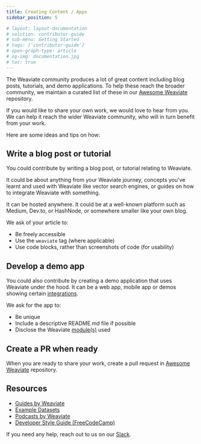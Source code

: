 ```yaml
---
title: Creating Content / Apps
sidebar_position: 5

# layout: layout-documentation
# solution: contributor-guide
# sub-menu: Getting Started
# tags: ['contributor-guide']
# open-graph-type: article
# og-img: documentation.jpg
# toc: true
---
```

The Weaviate community produces a lot of great content including blog posts, tutorials, and demo applications. To help these reach the broader community, we maintain a curated list of these in our [Awesome Weaviate](https://github.com/semi-technologies/awesome-weaviate) repository. 

If you would like to share your own work, we would love to hear from you. We can help it reach the wider Weaviate community, who will in turn benefit from your work. 

Here are some ideas and tips on how:

## Write a blog post or tutorial

You could contribute by writing a blog post, or tutorial relating to Weaviate. 

It could be about anything from your Weaviate journey, concepts you've learnt and used with Weaviate like vector search engines, or guides on how to integrate Weaviate with something. 

It can be hosted anywhere. It could be at a well-known platform such as Medium, Dev.to, or HashNode, or somewhere smaller like your own blog.

We ask of your article to:

* Be freely accessible
* Use the `weaviate` tag (where applicable)
* Use code blocks, rather than screenshots of code (for usability)

## Develop a demo app

<!-- TODO: When use cases are ready, add a link on top of integrations -->
You could also contribute by creating a demo application that uses Weaviate under the hood. It can be a web app, mobile app or demos showing certain [integrations](/docs/weaviate/more-resources/example-use-cases.md).

We ask for the app to:

* Be unique
* Include a descriptive README.md file if possible
* Disclose the Weaviate [module(s)](/docs/weaviate/modules/index.md) used

## Create a PR when ready

When you are ready to share your work, create a pull request in [Awesome Weaviate](https://github.com/semi-technologies/awesome-weaviate) repository.

## Resources

* [Guides by Weaviate](/docs/weaviate/guides/index.md)
* [Example Datasets](/docs/weaviate/more-resources/example-datasets.md)
* [Podcasts by Weaviate](/podcasts)
* [Developer Style Guide (FreeCodeCamp)](https://www.freecodecamp.org/news/developer-news-style-guide/)

If you need any help, reach out to us on our [Slack](https://weaviate.slack.com/).
